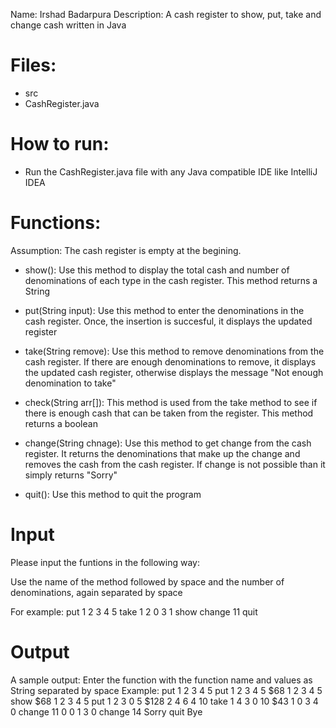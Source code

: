 Name: Irshad Badarpura
Description: A cash register to show, put, take and change cash written in Java

# Files: 
- src
- CashRegister.java

# How to run:
- Run the CashRegister.java file with any Java compatible IDE like IntelliJ IDEA

# Functions:
Assumption: The cash register is empty at the begining.

- show(): Use this method to display the total cash and number of denominations of each type in the cash register. This method returns a String

- put(String input): Use this method to enter the denominations in the cash register. Once, the insertion is succesful, it displays the updated register

- take(String remove): Use this method to remove denominations from the cash register. If there are enough denominations to remove, it displays the updated cash register, otherwise displays the message "Not enough denomination to take"

- check(String arr[]): This method is used from the take method to see if there is enough cash that can be taken from the register. This method returns a boolean

- change(String chnage): Use this method to get change from the cash register. It returns the denominations that make up the change and removes the cash from the cash register. If change is not possible than it simply returns "Sorry"

- quit(): Use this method to quit the program

# Input
Please input the funtions in the following way:

Use the name of the method followed by space and the number of denominations, again separated by space

For example:
put 1 2 3 4 5
take 1 2 0 3 1
show
change 11
quit

# Output

A sample output:
Enter the function with the function name and values as String separated by space
Example: put 1 2 3 4 5
put 1 2 3 4 5
$68 1 2 3 4 5
show
$68 1 2 3 4 5
put 1 2 3 0 5
$128 2 4 6 4 10
take 1 4 3 0 10
$43 1 0 3 4 0
change 11
0 0 1 3 0
change 14
Sorry
quit
Bye
